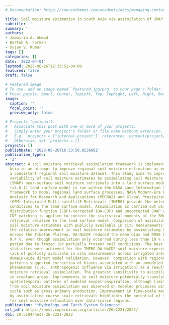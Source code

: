 ```yaml
---
# Documentation: https://sourcethemes.com/academic/docs/managing-content/

title: Soil moisture estimation in South Asia via assimilation of SMAP retrievals
subtitle: ''
summary: ''
authors:
- Jawairia A. Ahmad
- Barton A. Forman
- Sujay V. Kumar
tags: []
categories: []
date: '2022-04-01'
lastmod: 2023-06-26T12:33:51-04:00
featured: false
draft: false

# Featured image
# To use, add an image named `featured.jpg/png` to your page's folder.
# Focal points: Smart, Center, TopLeft, Top, TopRight, Left, Right, BottomLeft, Bottom, BottomRight.
image:
  caption: ''
  focal_point: ''
  preview_only: false

# Projects (optional).
#   Associate this post with one or more of your projects.
#   Simply enter your project's folder or file name without extension.
#   E.g. `projects = ["internal-project"]` references `content/project/deep-learning/index.md`.
#   Otherwise, set `projects = []`.
projects: []
publishDate: '2023-06-26T16:33:50.853668Z'
publication_types:
- '2'
abstract: A soil moisture retrieval assimilation framework is implemented across South
  Asia in an attempt to improve regional soil moisture estimation as well as to provide
  a consistent regional soil moisture dataset. This study aims to improve the spatiotemporal
  variability of soil moisture estimates by assimilating Soil Moisture Active Passive
  (SMAP) near-surface soil moisture retrievals into a land surface model. The Noah-MP
  (v4.0.1) land surface model is run within the NASA Land Information System software
  framework to model regional land surface processes. NASA Modern-Era Retrospective
  Analysis for Research and Applications (MERRA2) and Global Precipitation Measurement
  (GPM) Integrated Multi-satellitE Retrievals (IMERG) provide the meteorological boundary
  conditions to the land surface model. Assimilation is carried out using both cumulative
  distribution function (CDF)-corrected (DA-CDF) and uncorrected SMAP retrievals (DA-NoCDF).
  CDF matching is applied to correct the statistical moments of the SMAP soil moisture
  retrieval relative to the land surface model. Comparison of assimilated and model-only
  soil moisture estimates with publicly available in situ measurements highlights
  the relative improvement in soil moisture estimates by assimilating SMAP retrievals.
  Across the Tibetan Plateau, DA-NoCDF reduced the mean bias and RMSE by 8.4 % and
  9.4 %, even though assimilation only occurred during less than 10 % of the study
  period due to frozen (or partially frozen) soil conditions. The best goodness-of-fit
  statistics were achieved for the IMERG DA-NoCDF soil moisture experiment. The general
  lack of publicly available in situ measurements across irrigated areas limited a
  domain-wide direct model validation. However, comparison with regional irrigation
  patterns suggested correction of biases associated with an unmodeled hydrologic
  phenomenon (i.e., anthropogenic influence via irrigation) as a result of SMAP soil
  moisture retrieval assimilation. The greatest sensitivity to assimilation was observed
  in cropland areas. Improvements in soil moisture potentially translate into improved
  spatiotemporal patterns of modeled evapotranspiration, although limited influence
  from soil moisture assimilation was observed on modeled processes within the carbon
  cycle such as gross primary production. Improvement in fine-scale modeled estimates
  by assimilating coarse-scale retrievals highlights the potential of this approach
  for soil moisture estimation over data-scarce regions.
publication: '*Hydrology and Earth System Sciences*'
url_pdf: https://hess.copernicus.org/articles/26/2221/2022/
doi: 10.5194/hess-26-2221-2022
---
```

